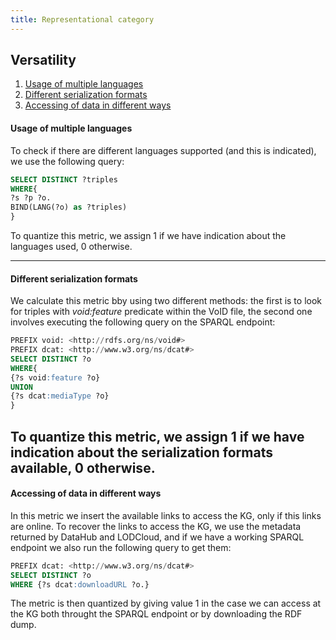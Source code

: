 ```yaml
---
title: Representational category
---
```


## Versatility
1. [Usage of multiple languages](#usage-of-multiple-languages)
2. [Different serialization formats](#different-serialization-formats)
3. [Accessing of data in different ways](#accessing-of-data-in-different-ways)


#### **Usage of multiple languages**
To check if there are different languages supported (and this is indicated), we use the following query:

```sql
SELECT DISTINCT ?triples
WHERE{
?s ?p ?o.
BIND(LANG(?o) as ?triples)
}
```
To quantize this metric, we assign 1 if we have indication about the languages used, 0 otherwise.

---

#### **Different serialization formats**
We calculate this metric bby using two different methods: the first is to look for triples with *void:feature* predicate within the VoID file, the second one involves executing the following query on the SPARQL endpoint:

```sql
PREFIX void: <http://rdfs.org/ns/void#>
PREFIX dcat: <http://www.w3.org/ns/dcat#>
SELECT DISTINCT ?o
WHERE{
{?s void:feature ?o}
UNION
{?s dcat:mediaType ?o}
}
```
To quantize this metric, we assign 1 if we have indication about the serialization formats available, 0 otherwise.
---

#### **Accessing of data in different ways**
In this metric we insert the available links to access the KG, only if this links are online. 
To recover the links to access the KG, we use the metadata returned by DataHub and LODCloud, and if we have a working SPARQL endpoint we also run the following query to get them:
```sql
PREFIX dcat: <http://www.w3.org/ns/dcat#>
SELECT DISTINCT ?o
WHERE {?s dcat:downloadURL ?o.}
```
The metric is then quantized by giving value 1 in the case we can access at the KG both throught the SPARQL endpoint or by downloading the RDF dump.